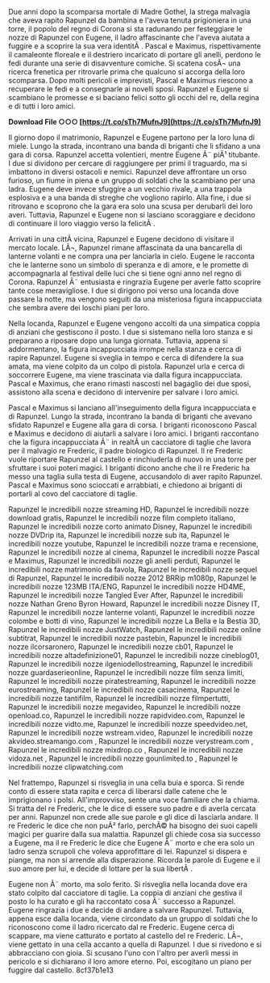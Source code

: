 Due anni dopo la scomparsa mortale di Madre Gothel, la strega malvagia che aveva rapito Rapunzel da bambina e l'aveva tenuta prigioniera in una torre, il popolo del regno di Corona si sta radunando per festeggiare le nozze di Rapunzel con Eugene, il ladro affascinante che l'aveva aiutata a fuggire e a scoprire la sua vera identitÃ . Pascal e Maximus, rispettivamente il camaleonte floreale e il destriero incaricato di portare gli anelli, perdono le fedi durante una serie di disavventure comiche. Si scatena cosÃ¬ una ricerca frenetica per ritrovarle prima che qualcuno si accorga della loro scomparsa. Dopo molti pericoli e imprevisti, Pascal e Maximus riescono a recuperare le fedi e a consegnarle ai novelli sposi. Rapunzel e Eugene si scambiano le promesse e si baciano felici sotto gli occhi del re, della regina e di tutti i loro amici.
 
**Download File ○○○ [https://t.co/sTh7MufnJ9](https://t.co/sTh7MufnJ9)**



Il giorno dopo il matrimonio, Rapunzel e Eugene partono per la loro luna di miele. Lungo la strada, incontrano una banda di briganti che li sfidano a una gara di corsa. Rapunzel accetta volentieri, mentre Eugene Ã¨ piÃ¹ titubante. I due si dividono per cercare di raggiungere per primi il traguardo, ma si imbattono in diversi ostacoli e nemici. Rapunzel deve affrontare un orso furioso, un fiume in piena e un gruppo di soldati che la scambiano per una ladra. Eugene deve invece sfuggire a un vecchio rivale, a una trappola esplosiva e a una banda di streghe che vogliono rapirlo. Alla fine, i due si ritrovano e scoprono che la gara era solo una scusa per derubarli dei loro averi. Tuttavia, Rapunzel e Eugene non si lasciano scoraggiare e decidono di continuare il loro viaggio verso la felicitÃ .
  
Arrivati in una cittÃ  vicina, Rapunzel e Eugene decidono di visitare il mercato locale. LÃ¬, Rapunzel rimane affascinata da una bancarella di lanterne volanti e ne compra una per lanciarla in cielo. Eugene le racconta che le lanterne sono un simbolo di speranza e di amore, e le promette di accompagnarla al festival delle luci che si tiene ogni anno nel regno di Corona. Rapunzel Ã¨ entusiasta e ringrazia Eugene per averle fatto scoprire tante cose meravigliose. I due si dirigono poi verso una locanda dove passare la notte, ma vengono seguiti da una misteriosa figura incappucciata che sembra avere dei loschi piani per loro.
  
Nella locanda, Rapunzel e Eugene vengono accolti da una simpatica coppia di anziani che gestiscono il posto. I due si sistemano nella loro stanza e si preparano a riposare dopo una lunga giornata. Tuttavia, appena si addormentano, la figura incappucciata irrompe nella stanza e cerca di rapire Rapunzel. Eugene si sveglia in tempo e cerca di difendere la sua amata, ma viene colpito da un colpo di pistola. Rapunzel urla e cerca di soccorrere Eugene, ma viene trascinata via dalla figura incappucciata. Pascal e Maximus, che erano rimasti nascosti nel bagaglio dei due sposi, assistono alla scena e decidono di intervenire per salvare i loro amici.

Pascal e Maximus si lanciano all'inseguimento della figura incappucciata e di Rapunzel. Lungo la strada, incontrano la banda di briganti che avevano sfidato Rapunzel e Eugene alla gara di corsa. I briganti riconoscono Pascal e Maximus e decidono di aiutarli a salvare i loro amici. I briganti raccontano che la figura incappucciata Ã¨ in realtÃ  un cacciatore di taglie che lavora per il malvagio re Frederic, il padre biologico di Rapunzel. Il re Frederic vuole riportare Rapunzel al castello e rinchiuderla di nuovo in una torre per sfruttare i suoi poteri magici. I briganti dicono anche che il re Frederic ha messo una taglia sulla testa di Eugene, accusandolo di aver rapito Rapunzel. Pascal e Maximus sono scioccati e arrabbiati, e chiedono ai briganti di portarli al covo del cacciatore di taglie.
 
Rapunzel le incredibili nozze streaming HD,  Rapunzel le incredibili nozze download gratis,  Rapunzel le incredibili nozze film completo italiano,  Rapunzel le incredibili nozze corto animato Disney,  Rapunzel le incredibili nozze DVDrip ita,  Rapunzel le incredibili nozze sub ita,  Rapunzel le incredibili nozze youtube,  Rapunzel le incredibili nozze trama e recensione,  Rapunzel le incredibili nozze al cinema,  Rapunzel le incredibili nozze Pascal e Maximus,  Rapunzel le incredibili nozze gli anelli perduti,  Rapunzel le incredibili nozze matrimonio da favola,  Rapunzel le incredibili nozze sequel di Rapunzel,  Rapunzel le incredibili nozze 2012 BRRip m1080p,  Rapunzel le incredibili nozze 123MB ITA/ENG,  Rapunzel le incredibili nozze HD4ME,  Rapunzel le incredibili nozze Tangled Ever After,  Rapunzel le incredibili nozze Nathan Greno Byron Howard,  Rapunzel le incredibili nozze Disney IT,  Rapunzel le incredibili nozze lanterne volanti,  Rapunzel le incredibili nozze colombe e botti di vino,  Rapunzel le incredibili nozze La Bella e la Bestia 3D,  Rapunzel le incredibili nozze JustWatch,  Rapunzel le incredibili nozze online subtitrat,  Rapunzel le incredibili nozze pastebin,  Rapunzel le incredibili nozze ilcorsaronero,  Rapunzel le incredibili nozze cb01,  Rapunzel le incredibili nozze altadefinizione01,  Rapunzel le incredibili nozze cineblog01,  Rapunzel le incredibili nozze ilgeniodellostreaming,  Rapunzel le incredibili nozze guardaserieonline,  Rapunzel le incredibili nozze film senza limiti,  Rapunzel le incredibili nozze piratestreaming,  Rapunzel le incredibili nozze eurostreaming,  Rapunzel le incredibili nozze casacinema,  Rapunzel le incredibili nozze tantifilm,  Rapunzel le incredibili nozze filmpertutti,  Rapunzel le incredibili nozze megavideo,  Rapunzel le incredibili nozze openload.co,  Rapunzel le incredibili nozze rapidvideo.com,  Rapunzel le incredibili nozze vidto.me,  Rapunzel le incredibili nozze speedvideo.net,  Rapunzel le incredibili nozze wstream.video,  Rapunzel le incredibili nozze akvideo.streamango.com ,  Rapunzel le incredibili nozze verystream.com ,  Rapunzel le incredibili nozze mixdrop.co ,  Rapunzel le incredibili nozze vidoza.net ,  Rapunzel le incredibili nozze gounlimited.to ,  Rapunzel le incredibili nozze clipwatching.com
  
Nel frattempo, Rapunzel si risveglia in una cella buia e sporca. Si rende conto di essere stata rapita e cerca di liberarsi dalle catene che le imprigionano i polsi. All'improvviso, sente una voce familiare che la chiama. Si tratta del re Frederic, che le dice di essere suo padre e di averla cercata per anni. Rapunzel non crede alle sue parole e gli dice di lasciarla andare. Il re Frederic le dice che non puÃ² farlo, perchÃ© ha bisogno dei suoi capelli magici per guarire dalla sua malattia. Rapunzel gli chiede cosa sia successo a Eugene, ma il re Frederic le dice che Eugene Ã¨ morto e che era solo un ladro senza scrupoli che voleva approfittare di lei. Rapunzel si dispera e piange, ma non si arrende alla disperazione. Ricorda le parole di Eugene e il suo amore per lui, e decide di lottare per la sua libertÃ .
  
Eugene non Ã¨ morto, ma solo ferito. Si risveglia nella locanda dove era stato colpito dal cacciatore di taglie. La coppia di anziani che gestiva il posto lo ha curato e gli ha raccontato cosa Ã¨ successo a Rapunzel. Eugene ringrazia i due e decide di andare a salvare Rapunzel. Tuttavia, appena esce dalla locanda, viene circondato da un gruppo di soldati che lo riconoscono come il ladro ricercato dal re Frederic. Eugene cerca di scappare, ma viene catturato e portato al castello del re Frederic. LÃ¬, viene gettato in una cella accanto a quella di Rapunzel. I due si rivedono e si abbracciano con gioia. Si scusano l'uno con l'altro per averli messi in pericolo e si dichiarano il loro amore eterno. Poi, escogitano un piano per fuggire dal castello.
 8cf37b1e13
 
